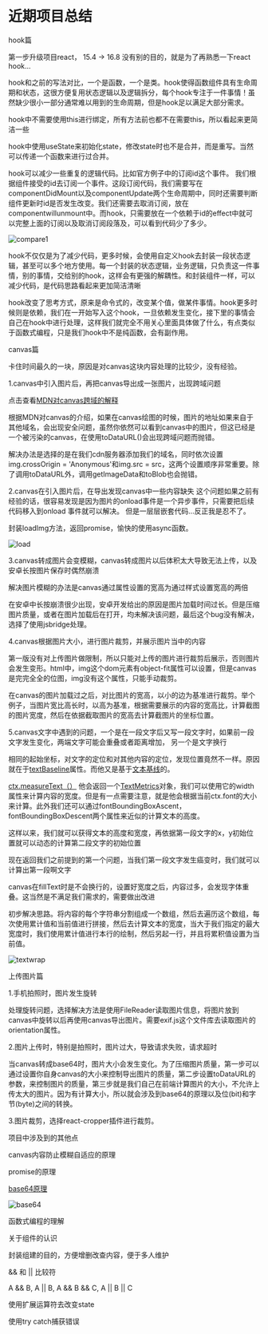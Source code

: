 # 近期项目总结

hook篇

第一步升级项目react， 15.4 -> 16.8 没有别的目的，就是为了再熟悉一下react hook...

hook和之前的写法对比，一个是函数，一个是类。hook使得函数组件具有生命周期和状态，这很方便复用状态逻辑以及逻辑拆分，每个hook专注于一件事情！虽然缺少很小一部分通常难以用到的生命周期，但是hook足以满足大部分需求。

hook中不需要使用this进行绑定，所有方法前也都不在需要this，所以看起来更简洁一些

hook中使用useState来初始化state，修改state时也不是合并，而是重写。当然可以传递一个函数来进行过合并。

hook可以减少一些重复的逻辑代码。比如官方例子中的订阅id这个事件。 我们根据组件接受的id去订阅一个事件。这段订阅代码，我们需要写在componentDidMount以及componentUpdate两个生命周期中，同时还需要判断组件更新时id是否发生改变。我们还需要去取消订阅，放在componentwillunmount中。而hook，只需要放在一个依赖于id的effect中就可以完整上面的订阅以及取消订阅段落及，可以看到代码少了多少。

![compare1](https://github.com/wangx1229/hook-canvas-uploadImage/blob/master/imgs/compare1.png)

hook不仅仅是为了减少代码，更多时候，会使用自定义hook去封装一段状态逻辑，甚至可以多个地方使用。每一个封装的状态逻辑，业务逻辑，只负责这一件事情，别的事情，交给别的hook，这样会有更强的解耦性。和封装组件一样，可以减少代码，是代码思路看起来更加简洁清晰

hook改变了思考方式，原来是命令式的，改变某个值，做某件事情。hook更多时候则是依赖，我们在一开始写入这个hook，一旦依赖发生变化，接下里的事情会自己在hook中进行处理，这样我们就完全不用关心里面具体做了什么，有点类似于函数式编程，只是我们hook中不是纯函数，会有副作用。

canvas篇

卡住时间最久的一块，原因是对canvas这块内容处理的比较少，没有经验。

1.canvas中引入图片后，再把canvas导出成一张图片，出现跨域问题

点击查看[MDN对canvas跨域的解释](https://developer.mozilla.org/zh-CN/docs/Web/HTML/CORS_enabled_image)

根据MDN对canvas的介绍，如果在canvas绘图的时候，图片的地址如果来自于其他域名，会出现安全问题，虽然你依然可以看到canvas中的图片，但这已经是一个被污染的canvas，在使用toDataURL()会出现跨域问题而抛错。

解决办法是选择的是在我们cdn服务器添加我们的域名，同时依次设置img.crossOrigin = 'Anonymous'和img.src = src，这两个设置顺序非常重要。除了调用toDataURL外，调用getImageData和toBlob也会抛错。

2.canvas在引入图片后，在导出发现canvas中一些内容缺失
这个问题如果之前有经验的话，很容易发现是因为图片的onload事件是一个异步事件，只需要把后续代码移入到onload 事件就可以解决。 但是一层层嵌套代码...反正我是忍不了。

封装loadImg方法，返回promise，愉快的使用async函数。

![load](https://github.com/wangx1229/hook-canvas-uploadImage/blob/master/imgs/load.png)

3.canvas转成图片会变模糊，canvas转成图片以后体积太大导致无法上传，以及安卓长按图片保存时偶然崩溃

解决图片模糊的办法是canvas通过属性设置的宽高为通过样式设置宽高的两倍

在安卓中长按崩溃很少出现，安卓开发给出的原因是图片加载时间过长。但是压缩图片质量，或者在图片加载后在打开，均未解决该问题，最后这个bug没有解决，选择了使用jsbridge处理。

4.canvas根据图片大小，进行图片裁剪，并展示图片当中的内容

第一版没有对上传图片做限制，所以只能对上传的图片进行裁剪后展示，否则图片会发生变形。html中，img这个dom元素有object-fit属性可以设置，但是canvas是完完全全的位图，img没有这个属性，只能手动裁剪。

在canvas的图片加载过之后，对比图片的宽高，以小的边为基准进行裁剪。举个例子，当图片宽比高长时，以高为基准，根据需要展示的内容的宽高比，计算截图的图片宽度，然后在依据截取图片的宽高去计算截图片的坐标位置。

5.canvas文字中遇到的问题，一个是在一段文字后又写一段文字时，如果前一段文字发生变化，两端文字可能会重叠或者距离增加， 另一个是文字换行

相同的起始坐标，对文字的定位和对其他内容的定位，发现位置竟然不一样。原因就在于[textBaseline](https://developer.mozilla.org/zh-CN/docs/Web/API/CanvasRenderingContext2D/textBaseline)属性。而他又是基于[文本基线](https://developer.mozilla.org/zh-CN/docs/Web/API/Canvas_API/Tutorial/Drawing_text)的。

[ctx.measureText（）](https://developer.mozilla.org/zh-CN/docs/Web/API/CanvasRenderingContext2D/measureText) 他会返回一个[TextMetrics](https://developer.mozilla.org/zh-CN/docs/Web/API/TextMetrics)对象，我们可以使用它的width属性来计算内容的宽度。但是有一点需要注意，就是他会根据当前ctx.font的大小来计算。此外我们还可以通过fontBoundingBoxAscent，fontBoundingBoxDescent两个属性来近似的计算文本的高度。

这样以来，我们就可以获得文本的高度和宽度，再依据第一段文字的x，y初始位置就可以动态的计算第二段文字的初始位置

现在返回我们之前提到的第一个问题，当我们第一段文字发生癌变时，我们就可以计算出第一段啊文字

canvas在fillText时是不会换行的，设置好宽度之后，内容过多，会发现字体重叠。这当然是不满足我们需求的，需要做出改进

初步解决思路。将内容的每个字符串分割组成一个数组，然后去遍历这个数组，每次使用累计值和当前值进行拼接，然后去计算文本的宽度，当大于我们指定的最大宽度时，我们使用累计值进行本行的绘制，然后另起一行，并且将累积值设置为当前值。

![textwrap](https://github.com/wangx1229/hook-canvas-uploadImage/blob/master/imgs/wrapText.png)

上传图片篇

1.手机拍照时，图片发生旋转

处理旋转问题，选择解决方法是使用FileReader读取图片信息，将图片放到canvas中旋转以后再使用canvas导出图片。需要exif.js这个文件库去读取图片的orientation属性。

2.图片上传时，特别是拍照时，图片过大，导致请求失败，请求超时

当canvas转成base64时，图片大小会发生变化。为了压缩图片质量，第一步可以通过设置你自身canvas的大小来控制导出图片的质量，第二步设置toDataURL的参数，来控制图片的质量，第三步就是我们自己在前端计算图片的大小，不允许上传太大的图片。因为有计算大小，所以就会涉及到base64的原理以及位(bit)和字节(byte)之间的转换。

3.图片裁剪，选择react-cropper插件进行裁剪。

项目中涉及到的其他点

canvas内容防止模糊自适应的原理

promise的原理

[base64原理](https://www.cnblogs.com/libin-1/p/6165485.html)

![base64](https://github.com/wangx1229/hook-canvas-uploadImage/blob/master/imgs/base64.png)

函数式编程的理解

关于组件的认识

封装组建的目的，方便增删改查内容，便于多人维护

&& 和 || 比较符  

A && B,  A || B,  A && B && C, A || B || C

使用扩展运算符去改变state

使用try catch捕获错误

